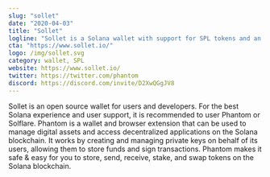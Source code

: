 ```yaml
---
slug: "sollet"
date: "2020-04-03"
title: "Sollet"
logline: "Sollet is a Solana wallet with support for SPL tokens and an integration with Serum."
cta: "https://www.sollet.io/"
logo: /img/sollet.svg
category: wallet, SPL
website: https://www.sollet.io/
twitter: https://twitter.com/phantom
discord: https://discord.com/invite/D2XwQGgJV8
---
```

Sollet is an open source wallet for users and developers. For the best Solana experience and user support, it is recommended to user Phantom or Solflare. 
Phantom is a wallet and browser extension that can be used to manage digital assets and access decentralized applications on the Solana blockchain. It works by creating and managing private keys on behalf of its users, allowing them to store funds and sign transactions. Phantom makes it safe & easy for you to store, send, receive, stake, and swap tokens on the Solana blockchain.